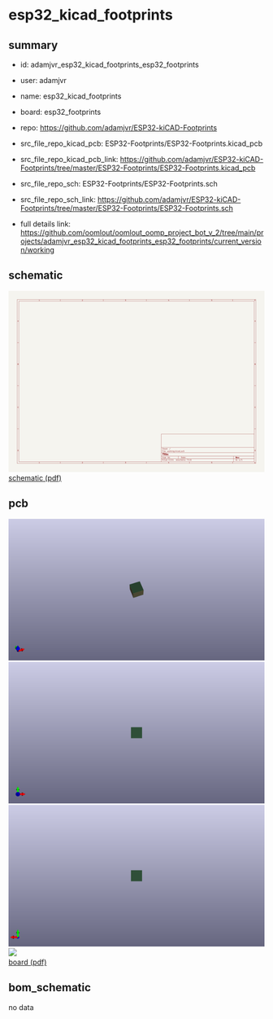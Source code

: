 # esp32_kicad_footprints
 
## summary 
* id: adamjvr_esp32_kicad_footprints_esp32_footprints
* user: adamjvr
* name: esp32_kicad_footprints
* board: esp32_footprints
* repo: https://github.com/adamjvr/ESP32-kiCAD-Footprints
* src_file_repo_kicad_pcb: ESP32-Footprints/ESP32-Footprints.kicad_pcb
* src_file_repo_kicad_pcb_link: https://github.com/adamjvr/ESP32-kiCAD-Footprints/tree/master/ESP32-Footprints/ESP32-Footprints.kicad_pcb


* src_file_repo_sch: ESP32-Footprints/ESP32-Footprints.sch
* src_file_repo_sch_link: https://github.com/adamjvr/ESP32-kiCAD-Footprints/tree/master/ESP32-Footprints/ESP32-Footprints.sch
* full details link: https://github.com/oomlout/oomlout_oomp_project_bot_v_2/tree/main/projects/adamjvr_esp32_kicad_footprints_esp32_footprints/current_version/working  

## schematic  
![](working_schematic_600.png)  
[schematic (pdf)](working_schematic.pdf)  

## pcb  
![](working_3d_600.png) 
![](working_3d_front_600.png)  
![](working_3d_back_600.png)  
![](working_600.png)  
[board (pdf)](working.pdf)  


## bom_schematic
no data


